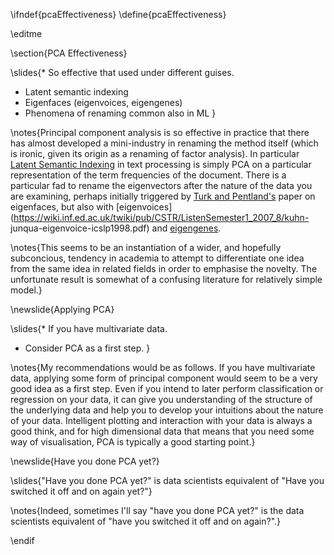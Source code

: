 \ifndef{pcaEffectiveness}
\define{pcaEffectiveness}

\editme

\section{PCA Effectiveness}

\slides{* So effective that used under different guises.
  * Latent semantic indexing
  * Eigenfaces (eigenvoices, eigengenes)
  * Phenomena of renaming common also in ML
}
  
  
\notes{Principal component analysis is so effective in practice that there
has almost developed a mini-industry in renaming the method itself
(which is ironic, given its origin as a renaming of factor analysis).  In particular
[Latent Semantic Indexing](http://en.wikipedia.org/wiki/Latent_semantic_indexing)
in text processing is simply PCA on a particular representation of the
term frequencies of the document. There is a particular fad to rename
the eigenvectors after the nature of the data you are examining,
perhaps initially triggered by
[Turk and Pentland's](http://www.face-rec.org/algorithms/PCA/jcn.pdf)
paper on eigenfaces, but also with
[eigenvoices](https://wiki.inf.ed.ac.uk/twiki/pub/CSTR/ListenSemester1_2007_8/kuhn-
junqua-eigenvoice-icslp1998.pdf) and
[eigengenes](http://www.biomedcentral.com/1752-0509/1/54). 

\notes{This seems
to be an instantiation of a wider, and hopefully subconcious, tendency
in academia to attempt to differentiate one idea from the same idea in
related fields in order to emphasise the novelty. The unfortunate
result is somewhat of a confusing literature for relatively simple
model.}

\newslide{Applying PCA}

\slides{* If you have multivariate data.
  * Consider PCA as a first step.
}

\notes{My recommendations would be as follows.  If you have
multivariate data, applying some form of principal component would
seem to be a very good idea as a first step. Even if you intend to
later perform classification or regression on your data, it can give
you understanding of the structure of the underlying data and help you
to develop your intuitions about the nature of your data. Intelligent
plotting and interaction with your data is always a good think, and
for high dimensional data that means that you need some way of
visualisation, PCA is typically a good starting point.}

\newslide{Have you done PCA yet?}

\slides{"Have you done PCA yet?" is data scientists equivalent of "Have you switched it off and on again yet?"}

\notes{Indeed, sometimes I'll say "have you done PCA yet?" is the data scientists equivalent of "have you switched it off and on again?".}

\endif
